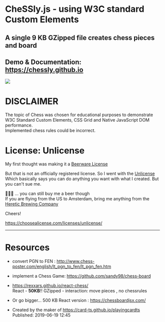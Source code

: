 # CheSSly.js - using W3C standard Custom Elements

## A single 9 KB GZipped file creates chess pieces and board

## Demo & Documentation: https://chessly.github.io

![](https://i.imgur.com/AZmMjfC.jpg)

# DISCLAIMER

The topic of Chess was chosen for educational purposes to demonstrate W3C Standard Custom Elements, CSS Grid and Native JavaScript DOM performance.  
Implemented chess rules could be incorrect.

# License: Unlicense

My first thought was making it a [Beerware License](https://en.wikipedia.org/wiki/Beerware) 

But that is not an officially registered license. So I went with the [Unlicense](https://choosealicense.com/licenses/unlicense/)  
Which basically says you can do anything you want with what I created. But you can't sue me.

🍺🍺🍺 ... you can still buy me a beer though  
If you are flying from the US to Amsterdam, bring me anything from the [Heretic Brewing Company](http://hereticbrewing.com/beers)

Cheers!

https://choosealicense.com/licenses/unlicense/

<hr>

# Resources

* convert PGN to FEN : http://www.chess-poster.com/english/lt_pgn_to_fen/lt_pgn_fen.htm
* implement a Chess Game: https://github.com/sandy98/chess-board

* https://rexxars.github.io/react-chess/  
  React - **50KB**!! GZipped - interaction: move pieces , no chessrules

* Or go bigger... 500 KB React version : https://chessboardjsx.com/

* Created by the maker of https://card-ts.github.io/playingcardts
Published: 2019-06-19 12:45 

